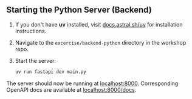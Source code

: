 ## Starting the Python Server (Backend)

1. If you don't have **uv** installed, visit [docs.astral.sh/uv](https://docs.astral.sh/uv/) for installation instructions.

2. Navigate to the `excercise/backend-python` directory in the workshop repo.

3. Start the server:

   ```bash
   uv run fastapi dev main.py
   ```

The server should now be running at [localhost:8000](http://localhost:8000).
Corresponding OpenAPI docs are available at [localhost:8000/docs](http://localhost:8000/docs).
